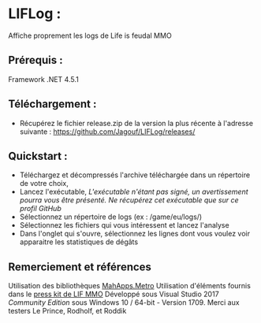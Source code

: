 # LIFLog :
Affiche proprement les logs de Life is feudal MMO
## Prérequis :
Framework .NET 4.5.1
## Téléchargement :
- Récupérez le fichier release.zip de la version la plus récente à l'adresse suivante : 
https://github.com/Jagouf/LIFLog/releases/
## Quickstart :
- Téléchargez et décompressés l'archive téléchargée dans un répertoire de votre choix,
- Lancez l'exécutable, 
*L'exécutable n'étant pas signé, un avertissement pourra vous être présenté. Ne récupérez cet exécutable que sur ce profil GitHub*
- Sélectionnez un répertoire de logs (ex : <gamefolder>/game/eu/logs/)
- Sélectionnez les fichiers qui vous intéressent et lancez l'analyse
- Dans l'onglet qui s'ouvre, sélectionnez les lignes dont vous voulez voir apparaitre les statistiques de dégâts
## Remerciement et références
Utilisation des bibliothèques [MahApps.Metro](http://mahapps.com/)
Utilisation d'éléments fournis dans le [press kit de LIF MMO](https://lifeisfeudal.com/Press-Kits)
Développé sous Visual Studio 2017 *Community Edition* sous Windows 10 / 64-bit - Version 1709.
Merci aux testers Le Prince, Rodholf, et Roddik
